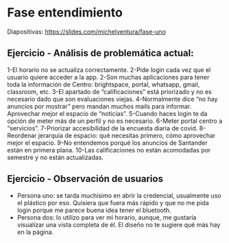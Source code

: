 # Fase entendimiento

Diapositivas: https://slides.com/michelventura/fase-uno

## Ejercicio - Análisis de problemática actual:

1-El horario no se actualiza correctamente.
2-Pide login cada vez que el usuario quiere acceder a la app.
2-Son muchas aplicaciones para tener toda la información de Centro: brightspace, portal, whatsapp, gmail, classroom, etc. 
3-El apartado de “calificaciones” está priorizado y no es necesario dado que son evaluaciones viejas.
4-Normalmente dice “no hay anuncios por mostrar” pero mandan muchos mails para informar. Aprovechar mejor el espacio de “noticias”.
5-Cuando haces login te da opción de meter más de un perfil y no es necesario.
6-Meter portal centro a “servicios”.
7-Priorizar accesibilidad de la encuesta diaria de covid.
8-Reordenar jerarquía de espacio: qué necesitas primero, cómo aprovechar mejor el espacio.
9-No entendemos porqué los anuncios de Santander están en primera plana.
10-Las calificaciones no están acomodadas por semestre y no están actualizadas.


## Ejercicio - Observación de usuarios

- Persona uno: se tarda muchísimo en abrir la credencial, usualmente uso el plástico por eso. Quisiera que fuera más rápido y que no me pida login porque me parece buena idea tener el bluetooth.
- Persona dos: lo utilizo para ver mi horario, aunque, me gustaría visualizar una vista completa de él. El diseño no te sugiere qué más hay en la página.